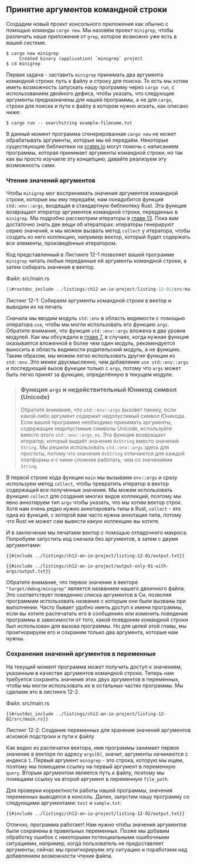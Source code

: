 ## Принятие аргументов командной строки

Создадим новый проект консольного приложения как обычно с помощью команды `cargo new`. Мы назовём проект `minigrep`, чтобы различать наше приложение от `grep`, которое возможно уже есть в вашей системе.

```console
$ cargo new minigrep
     Created binary (application) `minigrep` project
$ cd minigrep
```

Первая задача - заставить `minigrep` принимать два аргумента командной строки: путь к файлу и строку для поиска. То есть мы хотим иметь возможность запускать нашу программу через `cargo run`, с использованием двойного дефиса, чтобы указать, что следующие аргументы предназначены для нашей программы, а не для `cargo`, строки для поиска и пути к файлу в котором нужно искать, как описано ниже:

```console
$ cargo run -- searchstring example-filename.txt
```

В данный момент программа сгенерированная `cargo new` не может обрабатывать аргументы, которые мы ей передаём. Некоторые существующие библиотеки на [crates.io](https://crates.io/) могут помочь с написанием программы, которая принимает аргументы командной строки, но так как вы просто изучаете эту концепцию, давайте реализуем эту возможность сами.

### Чтение значений аргументов

Чтобы `minigrep` мог воспринимать значения аргументов командной строки, которые мы ему передаём, нам понадобится функция `std::env::args`, входящая в стандартную библиотеку Rust. Эта функция возвращает итератор аргументов командной строки, переданных в `minigrep`. Мы подробно рассмотрим итераторы в [главе 13]<!-- ignore -->. Пока вам достаточно знать две вещи об итераторах: итераторы генерируют серию значений, и мы можем вызвать метод `collect` у итератора, чтобы создать из него коллекцию, например вектор, который будет содержать все элементы, произведённые итератором.

Код представленный в Листинге 12-1 позволяет вашей программе `minigrep` читать любые переданные ей аргументы командной строки, а затем собирать значения в вектор.

<span class="filename">Файл: src/main.rs</span>

```rust
{{#rustdoc_include ../listings/ch12-an-io-project/listing-12-01/src/main.rs}}
```

<span class="caption">Листинг 12-1: Собираем аргументы командной строки в вектор и выводим их на печать</span>

Сначала мы вводим модуль `std::env` в область видимости с помощью оператора `use`, чтобы мы могли использовать его функцию `args`. Обратите внимание, что функция `std::env::args` вложена в два уровня модулей. Как мы обсуждали в [главе 7]<!-- ignore -->, в случаях, когда нужная функция оказывается вложенной в более чем один модуль, рекомендуется выносить в область видимости родительский модуль, а не функцию. Таким образом, мы можем легко использовать другие функции из `std::env`. Это менее двусмысленно, чем добавление `use std::env::args` и последующий вызов функции только с `args`, потому что `args` может быть легко принят за функцию, определённую в текущем модуле.

> ### Функция `args` и недействительный Юникод символ (Unicode)
>
> Обратите внимание, что `std::env::args` вызовет панику, если какой-либо аргумент содержит недопустимый символ Юникода. Если вашей программе необходимо принимать аргументы, содержащие недопустимые символы Unicode, используйте вместо этого `std::env::args_os`. Эта функция возвращает итератор, который выдаёт значения `OsString` вместо значений `String`. Мы решили использовать `std::env::args` здесь для простоты, потому что значения `OsString` отличаются для каждой платформы и с ними сложнее работать, чем со значениями `String`.

В первой строке кода функции `main` мы вызываем `env::args` и сразу используем метод `collect`, чтобы превратить итератор в вектор содержащий все полученные значения. Мы можем использовать функцию `collect` для создания многих видов коллекций, поэтому мы явно аннотируем тип `args` чтобы указать, что мы хотим вектор строк. Хотя нам очень редко нужно аннотировать типы в Rust, `collect` - это одна из функций, с которой вам часто нужна аннотация типа, потому что Rust не может сам вывести какую коллекцию вы хотите.

И в заключение мы печатаем вектор с помощью отладочного макроса. Попробуем запустить код сначала без аргументов, а затем с двумя аргументами:

```console
{{#include ../listings/ch12-an-io-project/listing-12-01/output.txt}}
```

```console
{{#include ../listings/ch12-an-io-project/output-only-01-with-args/output.txt}}
```

Обратите внимание, что первое значение в векторе `"target/debug/minigrep"` является названием нашего двоичного файла. Это соответствует поведению списка аргументов в Си, позволяя программам использовать название с которым они были вызваны при выполнении. Часто бывает удобно иметь доступ к имени программы, если вы хотите распечатать его в сообщениях или изменить поведение программы в зависимости от того, какой псевдоним командной строки был использован для вызова программы. Но для целей этой главы, мы проигнорируем его и сохраним только два аргумента, которые нам нужны.

### Сохранения значений аргументов в переменные

На текущий момент программа может получить доступ к значениям, указанным в качестве аргументов командной строки. Теперь нам требуется сохранять значения этих двух аргументов в переменных, чтобы мы могли использовать их в остальных частях программы. Мы сделаем это в листинге 12-2.

<span class="filename">Файл: src/main.rs</span>

```rust,should_panic,noplayground
{{#rustdoc_include ../listings/ch12-an-io-project/listing-12-02/src/main.rs}}
```

<span class="caption">Листинг 12-2: Создание переменных для хранения значений аргументов искомой подстроки и пути к файлу</span>

Как видно из распечатки вектора, имя программы занимает первое значение в векторе по адресу `args[0]`, значит, аргументы начинаются с индекса `1`. Первый аргумент `minigrep` - это строка, которую мы ищем, поэтому мы помещаем ссылку на первый аргумент в переменную `query`. Вторым аргументом является путь к файлу, поэтому мы помещаем ссылку на второй аргумент в переменную `file_path`.

Для проверки корректности работы нашей программы, значения переменных выводятся в консоль. Далее, запустим нашу программу со следующими аргументами: `test` и `sample.txt`:

```console
{{#include ../listings/ch12-an-io-project/listing-12-02/output.txt}}
```

Отлично, программа работает! Нам нужно чтобы значения аргументов были сохранены в правильных переменных. Позже мы добавим обработку ошибок с некоторыми потенциальными ошибочными ситуациями, например, когда пользователь не предоставляет аргументы; сейчас мы проигнорируем эту ситуацию и поработаем над добавлением возможности чтения файла.


[главе 13]: ch13-00-functional-features.html
[главе 7]: ch07-04-bringing-paths-into-scope-with-the-use-keyword.html#creating-idiomatic-use-paths